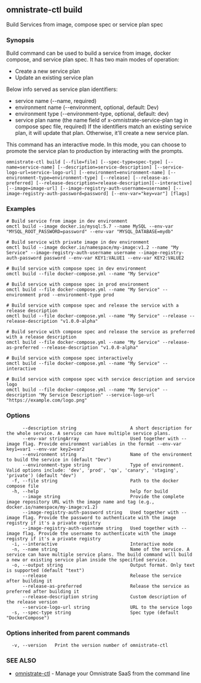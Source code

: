 ## omnistrate-ctl build

Build Services from image, compose spec or service plan spec

### Synopsis

Build command can be used to build a service from image, docker compose, and service plan spec. 
It has two main modes of operation:
  - Create a new service plan
  - Update an existing service plan

Below info served as service plan identifiers:
  - service name (--name, required)
  - environment name (--environment, optional, default: Dev)
  - environment type (--environment-type, optional, default: dev)
  - service plan name (the name field of x-omnistrate-service-plan tag in compose spec file, required)
If the identifiers match an existing service plan, it will update that plan. Otherwise, it'll create a new service plan. 

This command has an interactive mode. In this mode, you can choose to promote the service plan to production by interacting with the prompts.

```
omnistrate-ctl build [--file=file] [--spec-type=spec-type] [--name=service-name] [--description=service-description] [--service-logo-url=service-logo-url] [--environment=environment-name] [--environment-type=environment-type] [--release] [--release-as-preferred] [--release-description=release-description][--interactive] [--image=image-url] [--image-registry-auth-username=username] [--image-registry-auth-password=password] [--env-var="key=var"] [flags]
```

### Examples

```
# Build service from image in dev environment
omctl build --image docker.io/mysql:5.7 --name MySQL --env-var "MYSQL_ROOT_PASSWORD=password" --env-var "MYSQL_DATABASE=mydb"

# Build service with private image in dev environment
omctl build --image docker.io/namespace/my-image:v1.2 --name "My Service" --image-registry-auth-username username --image-registry-auth-password password --env-var KEY1:VALUE1 --env-var KEY2:VALUE2

# Build service with compose spec in dev environment
omctl build --file docker-compose.yml --name "My Service"

# Build service with compose spec in prod environment
omctl build --file docker-compose.yml --name "My Service" --environment prod --environment-type prod

# Build service with compose spec and release the service with a release description
omctl build --file docker-compose.yml --name "My Service" --release --release-description "v1.0.0-alpha"

# Build service with compose spec and release the service as preferred with a release description
omctl build --file docker-compose.yml --name "My Service" --release-as-preferred --release-description "v1.0.0-alpha"

# Build service with compose spec interactively
omctl build --file docker-compose.yml --name "My Service" --interactive

# Build service with compose spec with service description and service logo
omctl build --file docker-compose.yml --name "My Service" --description "My Service Description" --service-logo-url "https://example.com/logo.png"

```

### Options

```
      --description string                    A short description for the whole service. A service can have multiple service plans.
      --env-var stringArray                   Used together with --image flag. Provide environment variables in the format --env-var key1=var1 --env-var key2=var2
      --environment string                    Name of the environment to build the service in (default "Dev")
      --environment-type string               Type of environment. Valid options include: 'dev', 'prod', 'qa', 'canary', 'staging', 'private') (default "dev")
  -f, --file string                           Path to the docker compose file
  -h, --help                                  help for build
      --image string                          Provide the complete image repository URL with the image name and tag (e.g., docker.io/namespace/my-image:v1.2)
      --image-registry-auth-password string   Used together with --image flag. Provide the password to authenticate with the image registry if it's a private registry
      --image-registry-auth-username string   Used together with --image flag. Provide the username to authenticate with the image registry if it's a private registry
  -i, --interactive                           Interactive mode
  -n, --name string                           Name of the service. A service can have multiple service plans. The build command will build a new or existing service plan inside the specified service.
  -o, --output string                         Output format. Only text is supported (default "text")
      --release                               Release the service after building it
      --release-as-preferred                  Release the service as preferred after building it
      --release-description string            Custom description of the release version
      --service-logo-url string               URL to the service logo
  -s, --spec-type string                      Spec type (default "DockerCompose")
```

### Options inherited from parent commands

```
  -v, --version   Print the version number of omnistrate-ctl
```

### SEE ALSO

* [omnistrate-ctl](omnistrate-ctl.md)	 - Manage your Omnistrate SaaS from the command line

